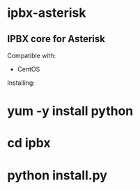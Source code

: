 ipbx-asterisk
=============

IPBX core for Asterisk
----

Compatible with:
 - CentOS

Installing:

 # yum -y install python
 
 # cd ipbx
 
 # python install.py
